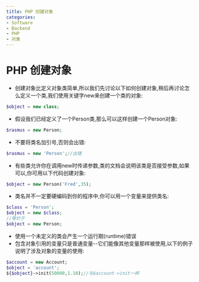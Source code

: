 ```yaml
---
title: PHP 创建对象
categories:
- Software
- Backend
- PHP
- 对象
---
```

# PHP 创建对象

- 创建对象比定义对象类简单,所以我们先讨论以下如何创建对象,稍后再讨论怎么定义一个类,我们使用关键字new来创建一个类的对象:

```php
$object = new class;
```

- 假设我们已经定义了一个Person类,那么可以这样创建一个Person对象:

```php
$rasmus = new Person;
```

- 不要将类名加引号,否则会出错:

```php
$rasmus = new 'Person';//出错
```

- 有些类允许你在调用new时传递参数,类的文档会说明该类是否接受参数,如果可以,你可用以下代码创建对象:

```php
$object = new Person('Fred',35);
```

- 类名并不一定要硬编码到你的程序中,你可以用一个变量来提供类名:

```php
$class = 'Person';
$object = new $class;
//等价于
$object = new Person;
```

- 使用一个未定义的类会产生一个运行期(runtime)错误
- 包含对象引用的变量只是普通变量--它们能像其他变量那样被使用,以下的例子说明了涉及对象的变量的使用:

```php
$account = new Account;
$object = 'account';
${$object}->init(50000,1.10);//与$account->init一样
```